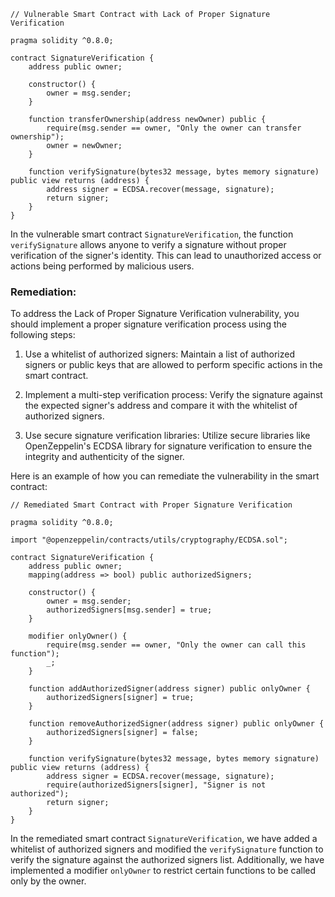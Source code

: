 ```solidity
// Vulnerable Smart Contract with Lack of Proper Signature Verification

pragma solidity ^0.8.0;

contract SignatureVerification {
    address public owner;

    constructor() {
        owner = msg.sender;
    }

    function transferOwnership(address newOwner) public {
        require(msg.sender == owner, "Only the owner can transfer ownership");
        owner = newOwner;
    }

    function verifySignature(bytes32 message, bytes memory signature) public view returns (address) {
        address signer = ECDSA.recover(message, signature);
        return signer;
    }
}
```

In the vulnerable smart contract `SignatureVerification`, the function `verifySignature` allows anyone to verify a signature without proper verification of the signer's identity. This can lead to unauthorized access or actions being performed by malicious users.

### Remediation:
To address the Lack of Proper Signature Verification vulnerability, you should implement a proper signature verification process using the following steps:

1. Use a whitelist of authorized signers: Maintain a list of authorized signers or public keys that are allowed to perform specific actions in the smart contract.

2. Implement a multi-step verification process: Verify the signature against the expected signer's address and compare it with the whitelist of authorized signers.

3. Use secure signature verification libraries: Utilize secure libraries like OpenZeppelin's ECDSA library for signature verification to ensure the integrity and authenticity of the signer.

Here is an example of how you can remediate the vulnerability in the smart contract:

```solidity
// Remediated Smart Contract with Proper Signature Verification

pragma solidity ^0.8.0;

import "@openzeppelin/contracts/utils/cryptography/ECDSA.sol";

contract SignatureVerification {
    address public owner;
    mapping(address => bool) public authorizedSigners;

    constructor() {
        owner = msg.sender;
        authorizedSigners[msg.sender] = true;
    }

    modifier onlyOwner() {
        require(msg.sender == owner, "Only the owner can call this function");
        _;
    }

    function addAuthorizedSigner(address signer) public onlyOwner {
        authorizedSigners[signer] = true;
    }

    function removeAuthorizedSigner(address signer) public onlyOwner {
        authorizedSigners[signer] = false;
    }

    function verifySignature(bytes32 message, bytes memory signature) public view returns (address) {
        address signer = ECDSA.recover(message, signature);
        require(authorizedSigners[signer], "Signer is not authorized");
        return signer;
    }
}
```

In the remediated smart contract `SignatureVerification`, we have added a whitelist of authorized signers and modified the `verifySignature` function to verify the signature against the authorized signers list. Additionally, we have implemented a modifier `onlyOwner` to restrict certain functions to be called only by the owner.